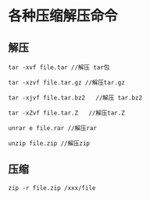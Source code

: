 # 各种压缩解压命令

## 解压
```
tar -xvf file.tar //解压 tar包

tar -xzvf file.tar.gz //解压tar.gz

tar -xjvf file.tar.bz2   //解压 tar.bz2

tar -xZvf file.tar.Z   //解压tar.Z

unrar e file.rar //解压rar

unzip file.zip //解压zip
```

## 压缩

```
zip -r file.zip /xxx/file
```